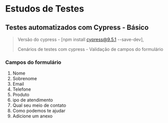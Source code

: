 # Estudos de Testes

## Testes automatizados com Cypress - Básico
>
> Versão do cypress - [npm install cypress@9.5.1 --save-dev],
>
> Cenários de testes com cypress - Validação de campos do formulário

### Campos do formulário

1. Nome
2. Sobrenome
3. Email
4. Telefone
5. Produto
6. ipo de atendimento
7. Qual seu meio de contato
8. Como podemos te ajudar
9. Adicione um anexo
